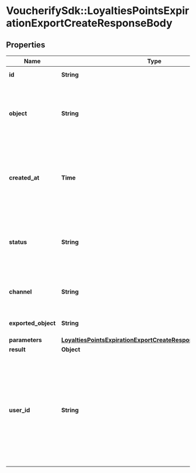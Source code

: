 # VoucherifySdk::LoyaltiesPointsExpirationExportCreateResponseBody

## Properties

| Name | Type | Description | Notes |
| ---- | ---- | ----------- | ----- |
| **id** | **String** | Unique export ID. | [optional] |
| **object** | **String** | The type of object being represented. This object stores information about the export. | [optional][default to &#39;export&#39;] |
| **created_at** | **Time** | Timestamp representing the date and time when the export was scheduled in ISO 8601 format. | [optional] |
| **status** | **String** | Status of the export. Informs you whether the export has already been completed. | [optional][default to &#39;SCHEDULED&#39;] |
| **channel** | **String** | The channel through which the export was triggered. | [optional] |
| **exported_object** | **String** | The type of exported object. | [optional][default to &#39;points_expiration&#39;] |
| **parameters** | [**LoyaltiesPointsExpirationExportCreateResponseBodyParameters**](LoyaltiesPointsExpirationExportCreateResponseBodyParameters.md) |  | [optional] |
| **result** | **Object** | Always null. | [optional] |
| **user_id** | **String** | &#x60;user_id&#x60; identifies the specific user who initiated the export through the Voucherify Dashboard. &#x60;user_id&#x60; is returned when the channel value is &#x60;WEBSITE&#x60;. | [optional] |

